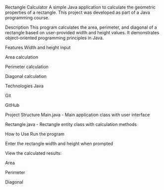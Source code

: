 Rectangle Calculator
A simple Java application to calculate the geometric properties of a rectangle. This project was developed as part of a Java programming course.

Description
This program calculates the area, perimeter, and diagonal of a rectangle based on user-provided width and height values. It demonstrates object-oriented programming principles in Java.

Features
Width and height input

Area calculation

Perimeter calculation

Diagonal calculation

Technologies
Java

Git

GitHub

Project Structure
Main.java - Main application class with user interface

Rectangle.java - Rectangle entity class with calculation methods

How to Use
Run the program

Enter the rectangle width and height when prompted

View the calculated results:

Area

Perimeter

Diagonal
